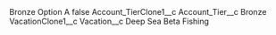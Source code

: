 <?xml version="1.0" encoding="UTF-8"?>
<CustomMetadata xmlns="http://soap.sforce.com/2006/04/metadata" xmlns:xsi="http://www.w3.org/2001/XMLSchema-instance" xmlns:xsd="http://www.w3.org/2001/XMLSchema">
    <label>Bronze Option A</label>
    <protected>false</protected>
    <values>
        <field>Account_TierClone1__c</field>
        <value xsi:nil="true"/>
    </values>
    <values>
        <field>Account_Tier__c</field>
        <value xsi:type="xsd:string">Bronze</value>
    </values>
    <values>
        <field>VacationClone1__c</field>
        <value xsi:nil="true"/>
    </values>
    <values>
        <field>Vacation__c</field>
        <value xsi:type="xsd:string">Deep Sea Beta Fishing</value>
    </values>
</CustomMetadata>
